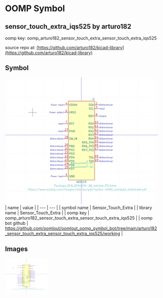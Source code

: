 # OOMP Symbol  
## sensor_touch_extra_iqs525  by arturo182  
  
oomp key: oomp_arturo182_sensor_touch_extra_sensor_touch_extra_iqs525  
  
source repo at: [https://github.com/arturo182/kicad-library](https://github.com/arturo182/kicad-library)  
## Symbol  
  
[![working.png](working_600.png)](working.png)  
| name | value | 
| --- | --- | 
| symbol name | Sensor_Touch_Extra | 
| library name | Sensor_Touch_Extra | 
| oomp key | oomp_arturo182_sensor_touch_extra_sensor_touch_extra_iqs525 | 
| oomp bot github | https://github.com/oomlout/oomlout_oomp_symbol_bot/tree/main/arturo182_sensor_touch_extra_sensor_touch_extra_iqs525/working | 
## Images  
  
[![working.png](working_140.png)](working.png)  
